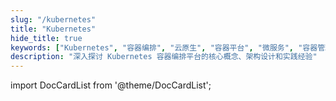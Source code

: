 ```yaml
---
slug: "/kubernetes"
title: "Kubernetes"
hide_title: true
keywords: ["Kubernetes", "容器编排", "云原生", "容器平台", "微服务", "容器管理"]
description: "深入探讨 Kubernetes 容器编排平台的核心概念、架构设计和实践经验"
---
```


import DocCardList from '@theme/DocCardList';

<DocCardList />